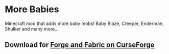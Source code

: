 # More Babies

Minecraft mod that adds more baby mobs! Baby Blaze, Creeper, Enderman, Shulker and many more...

## Download for [Forge and Fabric on CurseForge](https://www.curseforge.com/minecraft/mc-mods/more-babies)